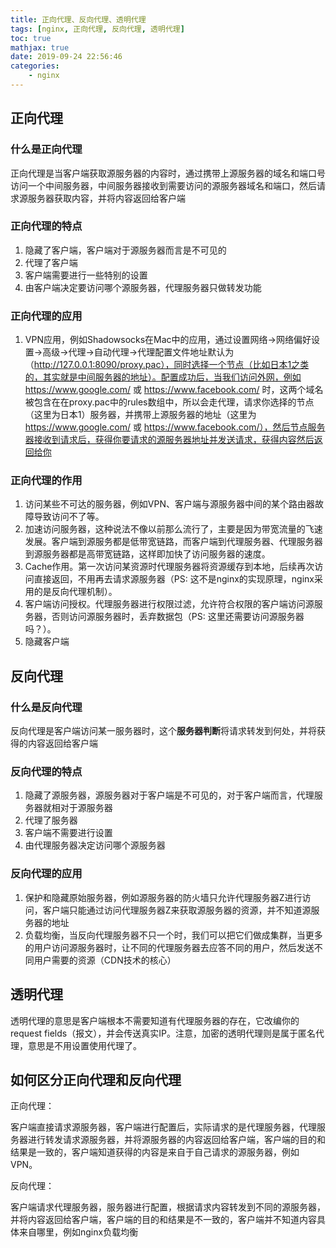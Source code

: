 ```yaml
---
title: 正向代理、反向代理、透明代理
tags: [nginx, 正向代理, 反向代理, 透明代理]
toc: true
mathjax: true
date: 2019-09-24 22:56:46
categories:
    - nginx
---
```


## 正向代理

### 什么是正向代理

正向代理是当客户端获取源服务器的内容时，通过携带上源服务器的域名和端口号访问一个中间服务器，中间服务器接收到需要访问的源服务器域名和端口，然后请求源服务器获取内容，并将内容返回给客户端

### 正向代理的特点

1. 隐藏了客户端，客户端对于源服务器而言是不可见的
2. 代理了客户端
3. 客户端需要进行一些特别的设置
4. 由客户端决定要访问哪个源服务器，代理服务器只做转发功能

### 正向代理的应用

1. VPN应用，例如Shadowsocks在Mac中的应用，通过设置网络->网络偏好设置->高级->代理->自动代理->代理配置文件地址默认为（http://127.0.0.1:8090/proxy.pac），同时选择一个节点（比如日本1之类的，其实就是中间服务器的地址）。配置成功后，当我们访问外网，例如 https://www.google.com/ 或 https://www.facebook.com/ 时，这两个域名被包含在在proxy.pac中的rules数组中，所以会走代理，请求你选择的节点（这里为日本1）服务器，并携带上源服务器的地址（这里为 https://www.google.com/ 或 https://www.facebook.com/），然后节点服务器接收到请求后，获得你要请求的源服务器地址并发送请求，获得内容然后返回给你

### 正向代理的作用

1. 访问某些不可达的服务器，例如VPN、客户端与源服务器中间的某个路由器故障导致访问不了等。
2. 加速访问服务器，这种说法不像以前那么流行了，主要是因为带宽流量的飞速发展。客户端到源服务都是低带宽链路，而客户端到代理服务器、代理服务器到源服务器都是高带宽链路，这样即加快了访问服务器的速度。
3. Cache作用。第一次访问某资源时代理服务器将资源缓存到本地，后续再次访问直接返回，不用再去请求源服务器（PS: 这不是nginx的实现原理，nginx采用的是反向代理机制）。
4. 客户端访问授权。代理服务器进行权限过滤，允许符合权限的客户端访问源服务器，否则访问源服务器时，丢弃数据包（PS: 这里还需要访问源服务器吗？）。
5. 隐藏客户端

## 反向代理

### 什么是反向代理

反向代理是客户端访问某一服务器时，这个**服务器判断**将请求转发到何处，并将获得的内容返回给客户端

### 反向代理的特点

1. 隐藏了源服务器，源服务器对于客户端是不可见的，对于客户端而言，代理服务器就相对于源服务器
2. 代理了服务器
3. 客户端不需要进行设置
4. 由代理服务器决定访问哪个源服务器

### 反向代理的应用

1. 保护和隐藏原始服务器，例如源服务器的防火墙只允许代理服务器Z进行访问，客户端只能通过访问代理服务器Z来获取源服务器的资源，并不知道源服务器的地址
2. 负载均衡，当反向代理服务器不只一个时，我们可以把它们做成集群，当更多的用户访问源服务器时，让不同的代理服务器去应答不同的用户，然后发送不同用户需要的资源（CDN技术的核心）

## 透明代理

透明代理的意思是客户端根本不需要知道有代理服务器的存在，它改编你的request fields（报文），并会传送真实IP。注意，加密的透明代理则是属于匿名代理，意思是不用设置使用代理了。

## 如何区分正向代理和反向代理

正向代理：

客户端直接请求源服务器，客户端进行配置后，实际请求的是代理服务器，代理服务器进行转发请求源服务器，并将源服务器的内容返回给客户端，客户端的目的和结果是一致的，客户端知道获得的内容是来自于自己请求的源服务器，例如VPN。

反向代理：

客户端请求代理服务器，服务器进行配置，根据请求内容转发到不同的源服务器，并将内容返回给客户端，客户端的目的和结果是不一致的，客户端并不知道内容具体来自哪里，例如nginx负载均衡
